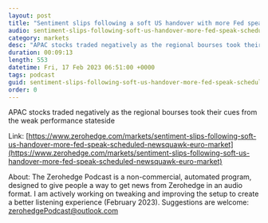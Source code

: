 ```yaml
---
layout: post
title: "Sentiment slips following a soft US handover with more Fed speak scheduled - Newsquawk Euro Market Open"
audio: sentiment-slips-following-soft-us-handover-more-fed-speak-scheduled-newsquawk-euro-market-0
category: markets
desc: "APAC stocks traded negatively as the regional bourses took their cues from the weak performance stateside"
duration: 00:09:13
length: 553
datetime: Fri, 17 Feb 2023 06:51:00 +0000
tags: podcast
guid: sentiment-slips-following-soft-us-handover-more-fed-speak-scheduled-newsquawk-euro-market-0
order: 0
---
```

APAC stocks traded negatively as the regional bourses took their cues from the weak performance stateside

Link: [https://www.zerohedge.com/markets/sentiment-slips-following-soft-us-handover-more-fed-speak-scheduled-newsquawk-euro-market](https://www.zerohedge.com/markets/sentiment-slips-following-soft-us-handover-more-fed-speak-scheduled-newsquawk-euro-market)

About: The Zerohedge Podcast is a non-commercial, automated program, designed to give people a way to get news from Zerohedge in an audio format.  I am actively working on tweaking and improving the setup to create a better listening experience (February 2023).  Suggestions are welcome: [zerohedgePodcast@outlook.com](mailto:zerohedgePodcast@outlook.com)